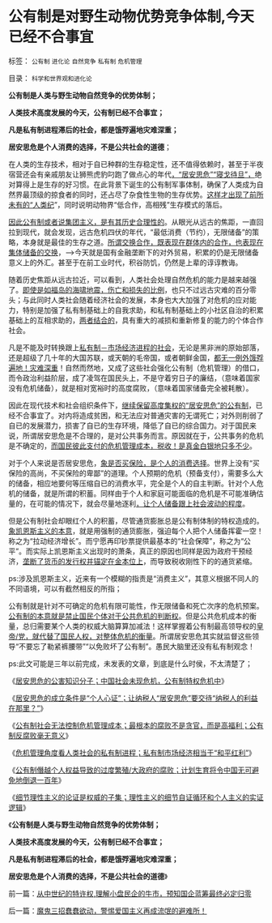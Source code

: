 # 公有制是对野生动物优势竞争体制,今天已经不合事宜

标签： `公有制` `进化论` `自然竞争` `私有制` `危机管理` 

目录： `科学和世界观和进化论`

**公有制是人类与野生动物自然竞争的优势体制；**

**人类技术高度发展的今天，公有制已经不合事宜；**

**凡是私有制进程滞后的社会，都是饿殍遍地灾难深重；**

**居安思危是个人消费的选择，不是公共社会的道德**；

在人类的生存技术，相对于自已种群的生存稳定性，还不值得依赖时，甚至于半夜宿营还会有亲戚朋友让狮熊虎豹叼跑了做点心的年代[，“居安思危”“寝戈待旦”，](../../../2010/1/19/原始人类社会具有公有制和私有制的双重性.md)绝对算得上是生存的好习惯。在此背景下诞生的公有制军事体制，确保了人类成为自然界最顶级的掠食者的同时，还占尽了杂食性生物的生存优势。[这样才出现了前所未有的“人类纪](../../../2009/5/2/进化论的多样化和去多样化.md)”，同时说明动物界“低合作，高相残”生存模式的落后。

[因此公有制或者说集团主义，是有其历史合理性的](../../../2009/3/17/皇权制度有其历史曾经的合理性.md)。从眼光从远古的焦距，一直回拉到现代，就会发现，远古危机四伏的年代，“最低消费（节约），无限储备”的策略，本身就是最佳的生存之道。[所谓交换合作，既表现在群体内的合作，也表现在集体储备的交换](../../../2010/4/6/文明之初军事不是主旋律；英雄历史地位是“无足轻重“.md)，——>今天就是国有金融垄断下的对外贸易，积累的仍是无限储备意义上的外汇。甚至于在前工业时代，积谷防饥，仍然是上辈的谆谆教诲。

随着历史焦距从远古拉近，可以看到，人类社会处理自然危机的能力是越来越强了。[即使是如福岛的海啸地震，伤亡和损失的比例](../../../2011/3/20/日本有灾难，没有核危机.md)，也只不过远古灾难的百分零头；与此同时人类社会随着经济社会的发展，本身也大大加强了对危机的应对能力，特别是加强了私有制基础上的自我求助，和私有制基础上的小社区自治的积累基础上的互相求助的，[两者结合的](../../../2011/10/25/个人主义社会紧密互助（团结）非东方传统所能想象.md)，具有重大的减损和重新修复的能力的个体合作社会。

凡是不能及时转换跟上[私有制－市场经济进程的社会](../../../2012/5/14/囚徒博弈！公德是通往奴役之路的命门！.md)，无论是黑非洲的原始部落，还是超级了几十年的大国苏联，或天朝的毛帝国，或者朝鲜金国，[都无一例外饿殍遍地！灾难深重](../../../2011/4/12/灾难经济学和灾难的政治价值.md)！自然而然地，又成了这些社会强化公有制（危机管理）的借口，而令政治利益阶层，成了凌驾在国民头上，不是守着穷日子的廉结，（意味着国家没有危机储备），就是相对宽裕时的高度腐败，（意味着国家储备完全被耗散）。

因此在现代技术和社会组织条件下，[继续保留高度集权的“居安思危”的公有制](../../../2011/1/8/当“居安思危”成为陋习.md)，已经不合事宜了。对内将造成贫困，和无法应对普通灾害的无谓死亡；对外则削弱了自已的发展潜力，损害了自已的生存环境，降低了自已的综合国力。对于国民来说，所谓居安思危是不合理的，是对公共事务而言。原因就在于，公共事务的危机是不确定的，[而国民彼此支付的危机管理成本，税收！是真金白银地只多不少](../../../2011/10/18/No&nbsp;Private&nbsp;No&nbsp;tax！美国茶党和中国乌有之乡.md)。

对于个人来说是否居安思危，[象是否买保险，是个人的消费选择](../../../2010/7/13/中国“病得起”个人现金财产需1000万以上.md)。世界上没有“买保险的高尚，不买保险的卑鄙”的道理。个人预期的危机（预备支付），需要多么大的储备，相应地要何等压缩自已的消费水平，完全是个人的自主判断。针对个人危机的储备，就是所谓的积蓄。同样由于个人和家庭可能面临的危机是不可能准确估量的，在可能的情况下，就会尽量地逐利[，让个人储备跟上社会波动的程度](../../../2009/11/9/“资本逐利”是人类行为第三个次级需求本能.md)。

但是公有制社会却眼红个人的积蓄，尽管通货膨胀总是公有制体制的特权造成的。[象凯恩斯主义的本意](../../../2012/2/15/万恶之源皆为善；侵犯人权的人道主义.md)，就是用强制的通货膨胀，强迫每个人把个人储备挥霍一空！称之为“拉动经济增长”。而宁愿再印钞票提供最基本的“社会保障”，称之为“公平”。而实际上凯恩斯主义出现时的萧条，真正的原因也同样是因为政府干预经济，[垄断了货币的发行权并锚定在金本位上](../../../2012/2/21/国际资本流动是假象,金本位不成立，货币战争也就不成立.md)，而导致税收刚性下的的通货紧缩。

ps:涉及凯恩斯主义，近来有一个模糊的指责是“消费主义”，其意义根据不同人的不同语境，可以有截然相反的所指；

公有制就是针对不可确定的危机有限可能性，作无限储备和死亡次序的危机预案。[公有制的本意就是禁止国民个体对于公共危机的判断权](../../../2009/11/26/没事找事穷折腾.md)。但是公共危机成本的衡量，总归需要某个人类的权威大脑算算加减法！这样掌握着公有制最高领导权的[皇帝/党，就代替了国民人权，对整体危机的衡量](../../../2009/9/30/极左信仰合理化的充分必要条件.md)。所谓居安思危其实就监督这些领导“不要忘了勒紧裤腰带”“以免败坏了公有制”。愚民大脑里还没有私有制观念！



ps:此文可能是三年以前完成，未发表的文章，到底是什么时侯，不太清楚了；



《[居安思危的公害知识分子；中国社会未现危机，公有制特权危机中](../../../2013/12/12/居安思危的公害知识分子,“国企危机=经济危机”的概念偷换.md)》

《[居安思危的成立条件是“个人心证”；让纳税人“居安思危”要交待“纳税人的利益在那里？”](../../../2013/12/19/居安思危的成立条件,国企统统破产是纳税人之福.md)》

《[公有制社会无法控制危机管理成本；最根本的腐败不是贪官，而是高福利；公有制反腐败毫无意义](../../../2013/12/21/公有制社会无法控制危机管理成本,最根本的腐败不是贪官.md)》

《[危机管理角度看人类社会的私有制进程；私有制市场经济相当于“和平红利”](../../../2013/12/23/私有制市场经济相当于“和平红利”,缺乏私有制的社会高度腐败.md)》

《[公有制僭越个人权益导致的过度繁殖/大政府的腐败；计划生育将令中国无可避免地倒退一百年](../../../2013/12/24/计划生育将令中国无可避免地倒退一百年.md)》

《[细节理性主义的论证是权威的子集；理性主义的细节自证循环和个人主义的实证逻辑](../../../2013/12/25/理性主义的细节自证循环和个人主义的实证逻辑.md)》

《**公有制是人类与野生动物自然竞争的优势体制；**

**人类技术高度发展的今天，公有制已经不合事宜；**

**凡是私有制进程滞后的社会，都是饿殍遍地灾难深重；**

**居安思危是个人消费的选择，不是公共社会的道德**》

前一篇：[从中世纪的特许权,理解小盘民企的牛市，预知国企蓝筹最终必定归零](../../../2013/12/25/从中世纪的特许权,理解小盘民企的牛市，预知国企蓝筹最终必定归零.md)

后一篇：[魔鬼三招蠢蠢欲动，警惕爱国主义再成流氓的避难所！](../../../2013/12/26/魔鬼三招蠢蠢欲动，警惕爱国主义再成流氓的避难所！.md)